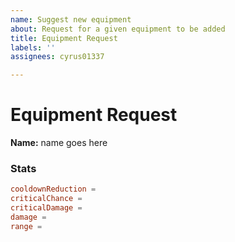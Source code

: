 ```yaml
---
name: Suggest new equipment
about: Request for a given equipment to be added
title: Equipment Request
labels: ''
assignees: cyrus01337

---
```


# Equipment Request
<!--- Fill in the name below -->
**Name:** name goes here

### Stats
<!---
    Fill in the stats below

    Note: if the equipment does not have a specific stat, you can remove it.
-->
```toml
cooldownReduction = 
criticalChance = 
criticalDamage = 
damage = 
range = 
```

